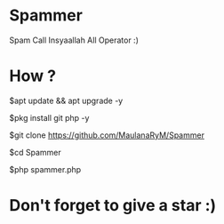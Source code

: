 # Spammer
Spam Call Insyaallah All Operator :)

# How ?
$apt update && apt upgrade -y

$pkg install git php -y

$git clone https://github.com/MaulanaRyM/Spammer

$cd Spammer

$php spammer.php

# Don't forget to give a star :)
